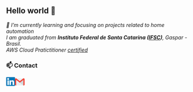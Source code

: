 ## Hello world 👋
<p>
  <em>
   🌱 I’m currently learning and focusing on projects related to home automation<br/>
    I am graduated from <b>Instituto Federal de Santa Catarina (<a href="https://www.ifsc.edu.br/web/campus-gaspar">IFSC</a>)</b>, Gaspar - Brasil.<br/>
    AWS Cloud Pratictitioner <a href="https://www.credly.com/badges/b0a8f6e1-45a7-4070-b8d1-4fec6c211c75">certified</a>
  </em>  
</p>

### 📫 Contact

<a href="https://in.linkedin.com/in/tailoralm">
  <img align="left" alt="Tailor | Linkedin" width="24px" src="https://github.com/tailoralm/tailoralm/blob/master/Linkedin.svg" />
</a>
<a href="mailto:tailor.alm@gmail.com">
  <img align="left" alt="Tailor | Gmail" width="26px" src="https://github.com/tailoralm/tailoralm/blob/master/Gmail.svg" />
</a>


<!--
**tailoralm/tailoralm** is a ✨ _special_ ✨ repository because its `README.md` (this file) appears on your GitHub profile.

Here are some ideas to get you started:

- 🔭 I’m currently working on ...
- 🌱 I’m currently learning ...
- 👯 I’m looking to collaborate on ...
- 🤔 I’m looking for help with ...
- 💬 Ask me about ...
- 📫 How to reach me: ...
- 😄 Pronouns: ...
- ⚡ Fun fact: ...
-->
